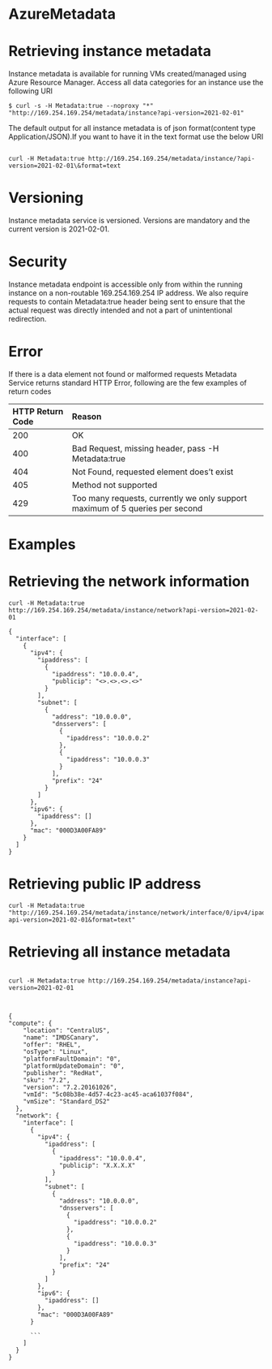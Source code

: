 # AzureMetadata

# Retrieving instance metadata

Instance metadata is available for running VMs created/managed using Azure Resource Manager. Access all data categories for an instance use the following URI
```
$ curl -s -H Metadata:true --noproxy "*" "http://169.254.169.254/metadata/instance?api-version=2021-02-01"

```

The default output for all instance metadata is of json format(content type Application/JSON).If you want to have it in the text format use the below URI

```

curl -H Metadata:true http://169.254.169.254/metadata/instance/?api-version=2021-02-01\&format=text

```


# Versioning

Instance metadata service is versioned. Versions are mandatory and the current  version is 2021-02-01.


# Security

Instance metadata endpoint is accessible only from within the running instance on a non-routable 169.254.169.254 IP address. We also require requests to contain Metadata:true header being sent to ensure that the actual request was directly intended and not a part of unintentional redirection.

# Error

If there is a data element not found or malformed requests Metadata Service returns standard HTTP Error, following are the few examples of return codes

|HTTP Return Code| Reason|
|:---------------|:--------|
|200|OK|
|400|Bad Request, missing header, pass -H Metadata:true|
|404|Not Found, requested element does’t exist|
|405|Method not supported|
|429|Too many requests, currently we only support maximum of 5 queries per second|

# Examples

# Retrieving the network information

```
curl -H Metadata:true http://169.254.169.254/metadata/instance/network?api-version=2021-02-01

{
  "interface": [
    {
      "ipv4": {
        "ipaddress": [
          {
            "ipaddress": "10.0.0.4",
            "publicip": "<>.<>.<>.<>"
          }
        ],
        "subnet": [
          {
            "address": "10.0.0.0",
            "dnsservers": [
              {
                "ipaddress": "10.0.0.2"
              },
              {
                "ipaddress": "10.0.0.3"
              }
            ],
            "prefix": "24"
          }
        ]
      },
      "ipv6": {
        "ipaddress": []
      },
      "mac": "000D3A00FA89"
    }
  ]
}

```

# Retrieving public IP address

```
curl -H Metadata:true "http://169.254.169.254/metadata/instance/network/interface/0/ipv4/ipaddress/0/publicip?api-version=2021-02-01&format=text"

```

# Retrieving all instance metadata

```

curl -H Metadata:true http://169.254.169.254/metadata/instance?api-version=2021-02-01



{
"compute": {
    "location": "CentralUS",
    "name": "IMDSCanary",
    "offer": "RHEL",
    "osType": "Linux",
    "platformFaultDomain": "0",
    "platformUpdateDomain": "0",
    "publisher": "RedHat",
    "sku": "7.2",
    "version": "7.2.20161026",
    "vmId": "5c08b38e-4d57-4c23-ac45-aca61037f084",
    "vmSize": "Standard_DS2"
  },
  "network": {
    "interface": [
      {
        "ipv4": {
          "ipaddress": [
            {
              "ipaddress": "10.0.0.4",
              "publicip": "X.X.X.X"
            }
          ],
          "subnet": [
            {
              "address": "10.0.0.0",
              "dnsservers": [
                {
                  "ipaddress": "10.0.0.2"
                },
                {
                  "ipaddress": "10.0.0.3"
                }
              ],
              "prefix": "24"
            }
          ]
        },
        "ipv6": {
          "ipaddress": []
        },
        "mac": "000D3A00FA89"
      }
      
      ```
    ]
  }
}
